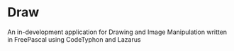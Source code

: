 # Draw
An in-development application for Drawing and Image Manipulation written in FreePascal using CodeTyphon and Lazarus
